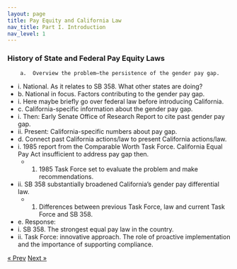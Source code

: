```yaml
---
layout: page
title: Pay Equity and California Law
nav_title: Part I. Introduction
nav_level: 1
---
```


### History of State and Federal Pay Equity Laws

		a.	Overview the problem–the persistence of the gender pay gap.
  *	i.	National. As it relates to SB 358. What other states are doing? 
*	b.	National in focus. Factors contributing to the gender pay gap. 
  *	i.	Here maybe briefly go over federal law before introducing California.
*	c.	California-specific information about the gender pay gap.
  *	i.	Then: Early Senate Office of Research Report to cite past gender pay gap.
  *	ii.	Present: California-specific numbers about pay gap.
*	d.	Connect past California actions/law to present California actions/law. 
  *	i.	1985 report from the Comparable Worth Task Force. California Equal Pay Act insufficient to address pay gap then.
    *	1.	1985 Task Force set to evaluate the problem and make recommendations.
  *	ii.	SB 358 substantially broadened California’s gender pay differential law. 
    *	1.	Differences between previous Task Force, law and current Task Force and SB 358.
*	e.	Response: 
  *	i.	SB 358. The strongest equal pay law in the country. 
  *	ii.	Task Force: innovative approach. The role of proactive implementation and the importance of supporting compliance.

<!-- Pagination -->
<div class="pagination">
  <a class="pagination-item older" href="{{ site.baseurl }}/index">&laquo; Prev</a>
  <a class="pagination-item newer" href="{{ site.baseurl }}/02-CHSS-Case-Study">Next &raquo;</a>
</div>
